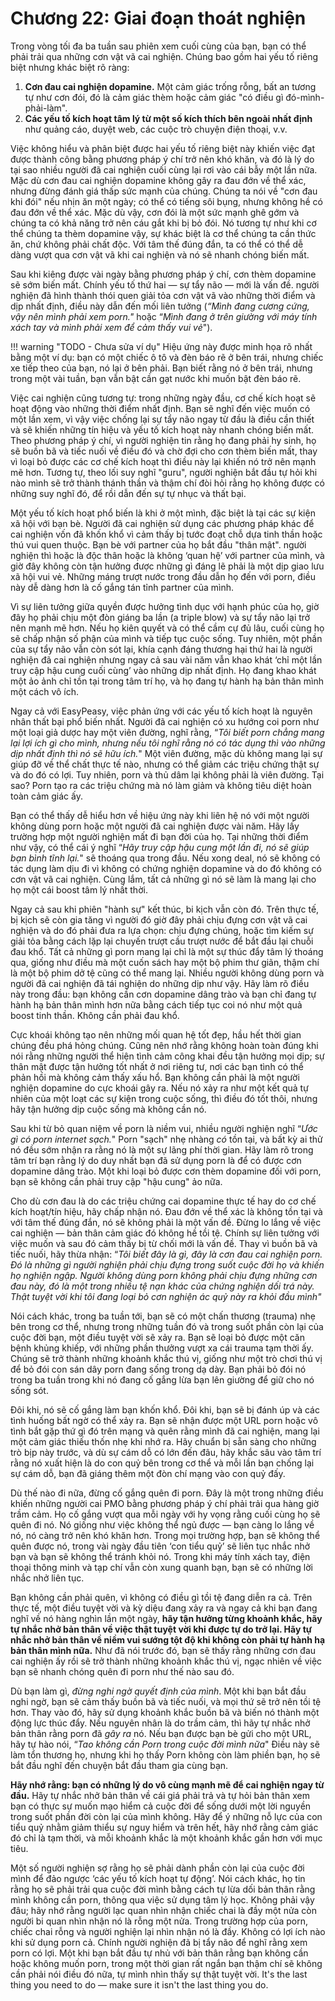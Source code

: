 # Chương 22: Giai đoạn thoát nghiện

Trong vòng tối đa ba tuần sau phiên xem cuối cùng của bạn, bạn có thể phải trải qua những cơn vật vã cai nghiện. Chúng bao gồm hai yếu tố riêng biệt nhưng khác biệt rõ ràng:

1. **Cơn đau cai nghiện dopamine.** Một cảm giác trống rỗng, bất an tương tự như cơn đói, đó là cảm giác thèm hoặc cảm giác "có điều gì đó-mình-phải-làm".
2. **Các yếu tố kích hoạt tâm lý từ một số kích thích bên ngoài nhất định** như quảng cáo, duyệt web, các cuộc trò chuyện điện thoại, v.v.

Việc không hiểu và phân biệt được hai yếu tố riêng biệt này khiến việc đạt được thành công bằng phương pháp ý chí trở nên khó khăn, và đó là lý do tại sao nhiều người đã cai nghiện cuối cùng lại rơi vào cái bẫy một lần nữa. Mặc dù cơn đau cai nghiện dopamine không gây ra đau đớn về thể xác, nhưng đừng đánh giá thấp sức mạnh của chúng. Chúng ta nói về "cơn đau khi đói" nếu nhịn ăn một ngày; có thể có tiếng sôi bụng, nhưng không hề có đau đớn về thể xác. Mặc dù vậy, cơn đói là một sức mạnh ghê gớm và chúng ta có khả năng trở nên cáu gắt khi bị bỏ đói. Nó tương tự như khi cơ thể chúng ta thèm dopamine vậy, sự khác biệt là cơ thể chúng ta cần thức ăn, chứ không phải chất độc. Với tâm thế đúng đắn, ta có thể có thể dễ dàng vượt qua cơn vật vã khi cai nghiện và nó sẽ nhanh chóng biến mất.

Sau khi kiêng được vài ngày bằng phương pháp ý chí, cơn thèm dopamine sẽ sớm biến mất. Chính yếu tố thứ hai — sự tẩy não — mới là vấn đề. người nghiện đã hình thành thói quen giải tỏa cơn vật vã vào những thời điểm và dịp nhất định, điều này dẫn đến mối liên tưởng (*“Mình đang cương cứng, vậy nên mình phải xem porn."* hoặc “*Mình đang ở trên giường với máy tính xách tay và mình phải xem để cảm thấy vui vẻ*"). 

!!! warning "TODO - Chưa sửa ví dụ"
	Hiệu ứng này được minh họa rõ nhất bằng một ví dụ: bạn có một chiếc ô tô và đèn báo rẽ ở bên trái, nhưng chiếc xe tiếp theo của bạn, nó lại ở bên phải. Bạn biết rằng nó ở bên trái, nhưng trong một vài tuần, bạn vẫn bật cần gạt nước khi muốn bật đèn báo rẽ.

Việc cai nghiện cũng tương tự: trong những ngày đầu, cơ chế kích hoạt sẽ hoạt động vào những thời điểm nhất định. Bạn sẽ nghĩ đến việc muốn có một lần xem, vì vậy việc chống lại sự tẩy não ngay từ đầu là điều cần thiết và sẽ khiến những tín hiệu và yếu tố kích hoạt này nhanh chóng biến mất. Theo phương pháp ý chí, vì người nghiện tin rằng họ đang phải hy sinh, họ sẽ buồn bã và tiếc nuối về điều đó và chờ đợi cho cơn thèm biến mất, thay vì loại bỏ được các cơ chế kích hoạt thì điều này lại khiến nó trở nên mạnh mẽ hơn. Tương tự, theo lối suy nghĩ "guru", người nghiện bắt đầu tự hỏi khi nào mình sẽ trở thành thánh thần và thậm chí đòi hỏi rằng họ không được có những suy nghĩ đó, để rồi dẫn đến sự tự nhục và thất bại.

Một yếu tố kích hoạt phổ biến là khi ở một mình, đặc biệt là tại các sự kiện xã hội với bạn bè. Người đã cai nghiện sử dụng các phương pháp khác để cai nghiện vốn đã khốn khổ vì cảm thấy bị tước đoạt chỗ dựa tinh thần hoặc thú vui quen thuộc. Bạn bè với partner của họ bắt đầu "thân mật". người nghiện thì hoặc là độc thân hoặc là không ‘quan hệ’ với partner của mình, và giờ đây không còn tận hưởng được những gì đáng lẽ phải là một dịp giao lưu xã hội vui vẻ. Những máng trượt nước trong đầu dẫn họ đến với porn, điều này dễ dàng hơn là cố gắng tán tỉnh partner của mình.

Vì sự liên tưởng giữa quyền được hưởng tình dục với hạnh phúc của họ, giờ đây họ phải chịu một đòn giáng ba lần (a triple blow) và sự tẩy não lại trở nên mạnh mẽ hơn. Nếu họ kiên quyết và có thể cầm cự đủ lâu, cuối cùng họ sẽ chấp nhận số phận của mình và tiếp tục cuộc sống. Tuy nhiên, một phần của sự tẩy não vẫn còn sót lại, khía cạnh đáng thương hại thứ hai là người nghiện đã cai nghiện nhưng ngay cả sau vài năm vẫn khao khát ‘chỉ một lần truy cập hậu cung cuối cùng’ vào những dịp nhất định. Họ đang khao khát một ảo ảnh chỉ tồn tại trong tâm trí họ, và họ đang tự hành hạ bản thân mình một cách vô ích.

Ngay cả với EasyPeasy, việc phản ứng với các yếu tố kích hoạt là nguyên nhân thất bại phổ biến nhất. Người đã cai nghiện có xu hướng coi porn như một loại giả dược hay một viên đường, nghĩ rằng, “*Tôi biết porn chẳng mang lại lợi ích gì cho mình, nhưng nếu tôi nghĩ rằng nó có tác dụng thì vào những dịp nhất định thì nó sẽ hữu ích.*" Một viên đường, mặc dù không mang lại sự giúp đỡ về thể chất thực tế nào, nhưng có thể giảm các triệu chứng thật sự và do đó có lợi. Tuy nhiên, porn và thủ dâm lại không phải là viên đường. Tại sao? Porn tạo ra các triệu chứng mà nó làm giảm và không tiêu diệt hoàn toàn cảm giác ấy.

Bạn có thể thấy dễ hiểu hơn về hiệu ứng này khi liên hệ nó với một người không dùng porn hoặc một người đã cai nghiện được vài năm. Hãy lấy trường hợp một người nghiện mất đi bạn đời của họ. Tại những thời điểm như vậy, có thể cái ý nghĩ “*Hãy truy cập hậu cung một lần đi, nó sẽ giúp bạn bình tĩnh lại.*" sẽ thoáng qua trong đầu. Nếu xong deal, nó sẽ không có tác dụng làm dịu đi vì không có chứng nghiện dopamine và do đó không có cơn vật vã cai nghiện. Cùng lắm, tất cả những gì nó sẽ làm là mang lại cho họ một cái boost tâm lý nhất thời.

Ngay cả sau khi phiên "hành sự" kết thúc, bi kịch vẫn còn đó. Trên thực tế, bị kịch sẽ còn gia tăng vì người đó giờ đây phải chịu đựng cơn vật vã cai nghiện và do đó phải đưa ra lựa chọn: chịu đựng chúng, hoặc tìm kiếm sự giải tỏa bằng cách lặp lại chuyến trượt cầu trượt nước để bắt đầu lại chuỗi đau khổ. Tất cả những gì porn mang lại chỉ là một sự thúc đẩy tâm lý thoáng qua, giống như điều mà một cuốn sách hay một bộ phim thư giãn, thậm chí là một bộ phim dở tệ cũng có thể mang lại. Nhiều người không dùng porn và người đã cai nghiện đã tái nghiện do những dịp như vậy. Hãy làm rõ điều này trong đầu: bạn không cần cơn dopamine dâng trào và bạn chỉ đang tự hành hạ bản thân mình hơn nữa bằng cách tiếp tục coi nó như một quả boost tinh thần. Không cần phải đau khổ.

Cực khoái không tạo nên những mối quan hệ tốt đẹp, hầu hết thời gian chúng đều phá hỏng chúng. Cũng nên nhớ rằng không hoàn toàn đúng khi nói rằng những người thể hiện tình cảm công khai đều tận hưởng mọi dịp; sự thân mật được tận hưởng tốt nhất ở nơi riêng tư, nơi các bạn tình có thể phản hồi mà không cảm thấy xấu hổ. Bạn không cần phải là một người nghiện dopamine do cực khoái gây ra. Nếu nó xảy ra như một kết quả tự nhiên của một loạt các sự kiện trong cuộc sống, thì điều đó tốt thôi, nhưng hãy tận hưởng dịp cuộc sống mà không cần nó.

Sau khi từ bỏ quan niệm về porn là niềm vui, nhiều người nghiện nghĩ “*Ước gì có porn internet sạch.*" Porn "sạch" nhẹ nhàng *có* tồn tại, và bất kỳ ai thử nó đều sớm nhận ra rằng nó là một sự lãng phí thời gian. Hãy làm rõ trong tâm trí bạn rằng lý do duy nhất bạn đã sử dụng porn là để có được cơn dopamine dâng trào. Một khi loại bỏ được cơn thèm dopamine đối với porn, bạn sẽ không cần phải truy cập "hậu cung" ảo nữa.

Cho dù cơn đau là do các triệu chứng cai dopamine thực tế hay do cơ chế kích hoạt/tín hiệu, hãy chấp nhận nó. Đau đớn về thể xác là không tồn tại và với tâm thế đúng đắn, nó sẽ không phải là một vấn đề. Đừng lo lắng về việc cai nghiện — bản thân cảm giác đó không hề tồi tệ. Chính sự liên tưởng với việc muốn và sau đó cảm thấy bị từ chối mới là vấn đề. Thay vì buồn bã và tiếc nuối, hãy thừa nhận: “*Tôi biết đây là gì, đây là cơn đau cai nghiện porn. Đó là những gì người nghiện phải chịu đựng trong suốt cuộc đời họ và khiến họ nghiện ngập. Người không dùng porn không phải chịu đựng những cơn đau này, đó là một trong nhiều tệ nạn khác của chứng nghiện dối trá này. Thật tuyệt vời khi tôi đang loại bỏ cơn nghiện ác quỷ này ra khỏi đầu mình"*

Nói cách khác, trong ba tuần tới, bạn sẽ có một chấn thương (trauma) nhẹ bên trong cơ thể, nhưng trong những tuần đó và trong suốt phần còn lại của cuộc đời bạn, một điều tuyệt vời sẽ xảy ra. Bạn sẽ loại bỏ được một căn bệnh khủng khiếp, với những phần thưởng vượt xa cái trauma tạm thời ấy. Chúng sẽ trở thành những khoảnh khắc thú vị, giống như một trò chơi thú vị để bỏ đói con sán dây porn đang sống trong dạ dày. Bạn phải bỏ đói nó trong ba tuần trong khi nó đang cố gắng lừa bạn lên giường để giữ cho nó sống sót.

Đôi khi, nó sẽ cố gắng làm bạn khốn khổ. Đôi khi, bạn sẽ bị đánh úp và các tình huống bất ngờ có thể xảy ra. Bạn sẽ nhận được một URL porn hoặc vô tình bắt gặp thứ gì đó trên mạng và quên rằng mình đã cai nghiện, mang lại một cảm giác thiếu thốn nhẹ khi nhớ ra. Hãy chuẩn bị sẵn sàng cho những trò bịp này trước, và dù sự cám dỗ có lớn đến đâu, hãy khắc sâu vào tâm trí rằng nó xuất hiện là do con quỷ bên trong cơ thể và mỗi lần bạn chống lại sự cám dỗ, bạn đã giáng thêm một đòn chí mạng vào con quỷ đấy.

Dù thế nào đi nữa, đừng cố gắng quên đi porn. Đây là một trong những điều khiến những người cai PMO bằng phương pháp ý chí phải trải qua hàng giờ trầm cảm. Họ cố gắng vượt qua mỗi ngày với hy vọng rằng cuối cùng họ sẽ quên đi nó. Nó giống như việc không thể ngủ được — bạn càng lo lắng về nó, nó càng trở nên khó khăn hơn. Trong mọi trường hợp, bạn sẽ không thể quên được nó, trong vài ngày đầu tiên ‘con tiểu quỷ’ sẽ liên tục nhắc nhở bạn và bạn sẽ không thể tránh khỏi nó. Trong khi máy tính xách tay, điện thoại thông minh và tạp chí vẫn còn xung quanh bạn, bạn sẽ có những lời nhắc nhở liên tục.

Bạn không cần phải quên, vì không có điều gì tồi tệ đang diễn ra cả. Trên thực tế, một điều tuyệt vời và kỳ diệu đang xảy ra và ngay cả khi bạn đang nghĩ về nó hàng nghìn lần một ngày, **hãy tận hưởng từng khoảnh khắc, hãy tự nhắc nhở bản thân về việc thật tuyệt vời khi được tự do trở lại. Hãy tự nhắc nhở bản thân về niềm vui sướng tột độ khi không còn phải tự hành hạ bản thân mình nữa.** Như đã nói trước đó, bạn sẽ thấy rằng những cơn đau cai nghiện ấy rồi sẽ trở thành những khoảnh khắc thú vị, ngạc nhiên về việc bạn sẽ nhanh chóng quên đi porn như thế nào sau đó.

Dù bạn làm gì, *đừng nghi ngờ quyết định của mình*. Một khi bạn bắt đầu nghi ngờ, bạn sẽ cảm thấy buồn bã và tiếc nuối, và mọi thứ sẽ trở nên tồi tệ hơn. Thay vào đó, hãy sử dụng khoảnh khắc buồn bã và biến nó thành một động lực thúc đẩy. Nếu nguyên nhân là do trầm cảm, thì hãy tự nhắc nhở bản thân rằng porn đã *gây ra* nó. Nếu bạn được bạn bè gửi cho một URL, hãy tự hào nói, “*Tao không cần Porn trong cuộc đời mình nữa*" Điều này sẽ làm tổn thương họ, nhưng khi họ thấy Porn không còn làm phiền bạn, họ sẽ bắt đầu nghĩ đến chuyện bắt đầu tham gia cùng bạn.

**Hãy nhớ rằng: bạn có những lý do vô cùng mạnh mẽ để cai nghiện ngay từ đầu.** Hãy tự nhắc nhở bản thân về cái giá phải trả và tự hỏi bản thân xem bạn có thực sự muốn mạo hiểm cả cuộc đời để sống dưới một lời nguyền trong suốt phần đời còn lại của mình không. Hãy để ý những nỗ lực của con tiểu quỷ nhằm giảm thiểu sự nguy hiểm và trên hết, hãy nhớ rằng cảm giác đó chỉ là tạm thời, và mỗi khoảnh khắc là một khoảnh khắc gần hơn với mục tiêu.

Một số người nghiện sợ rằng họ sẽ phải dành phần còn lại của cuộc đời mình để đảo ngược ‘các yếu tố kích hoạt tự động’. Nói cách khác, họ tin rằng họ sẽ phải trải qua cuộc đời mình bằng cách tự lừa dối bản thân rằng mình không cần porn, thông qua việc sử dụng tâm lý học. Không phải vậy đâu; hãy nhớ rằng người lạc quan nhìn nhận chiếc chai là đầy một nửa còn người bi quan nhìn nhận nó là rỗng một nửa. Trong trường hợp của porn, chiếc chai rỗng và người nghiện lại nhìn nhận nó là đầy. Không có lợi ích nào khi sử dụng porn cả. Chính người nghiện đã bị tẩy não để nghĩ rằng xem porn có lợi. Một khi bạn bắt đầu tự nhủ với bản thân rằng bạn không cần hoặc không muốn porn, trong một thời gian rất ngắn bạn thậm chí sẽ không cần phải nói điều đó nữa, tự mình nhìn thấy sự thật tuyệt vời. It's the last thing you need to do — make sure it isn't the last thing you do.

